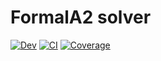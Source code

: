 # FormalA2 solver
[![Dev](https://img.shields.io/badge/docs-dev-blue.svg)]([https://mongibellili.github.io](https://mongibellili.github.io/formalA2/dev/))
[![CI](https://github.com/mongibellili/formalA2/actions/workflows/ci.yml/badge.svg)](https://github.com/mongibellili/formalA2/actions/workflows/ci.yml)
[![Coverage](https://codecov.io/gh/mongibellili/formalA2/branch/main/graph/badge.svg)](https://codecov.io/gh/mongibellili/formalA2)
